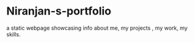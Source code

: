 # Niranjan-s-portfolio
a static webpage showcasing info about me, my projects , my work, my skills.
